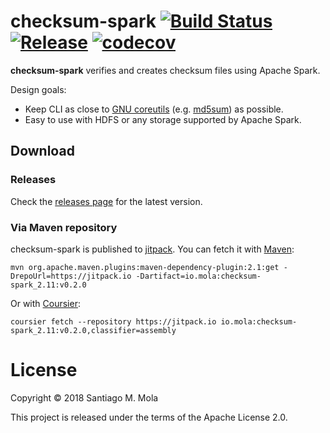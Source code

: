 
# checksum-spark [![Build Status](https://travis-ci.com/smola/checksum-spark.svg?branch=master)](https://travis-ci.com/smola/checksum-spark) [![Release](https://jitpack.io/v/io.mola/checksum-spark_2.11.svg)](https://jitpack.io/#io.mola/checksum-spark_2.11) [![codecov](https://codecov.io/gh/smola/checksum-spark/branch/master/graph/badge.svg)](https://codecov.io/gh/smola/checksum-spark)

**checksum-spark** verifies and creates checksum files using Apache Spark.

Design goals:

* Keep CLI as close to [GNU coreutils](https://github.com/smola/checksum-spark) (e.g. [md5sum](http://www.gnu.org/software/coreutils/md5sum)) as possible.
* Easy to use with HDFS or any storage supported by Apache Spark.

## Download

### Releases

Check the [releases page](https://github.com/smola/checksum-spark/releases) for the latest version.

### Via Maven repository

checksum-spark is published to [jitpack](https://jitpack.io/). You can fetch it with [Maven](http://maven.apache.org/):

```
mvn org.apache.maven.plugins:maven-dependency-plugin:2.1:get -DrepoUrl=https://jitpack.io -Dartifact=io.mola:checksum-spark_2.11:v0.2.0
```

Or with [Coursier](http://get-coursier.io):

```
coursier fetch --repository https://jitpack.io io.mola:checksum-spark_2.11:v0.2.0,classifier=assembly
```

# License

Copyright © 2018 Santiago M. Mola

This project is released under the terms of the Apache License 2.0.

